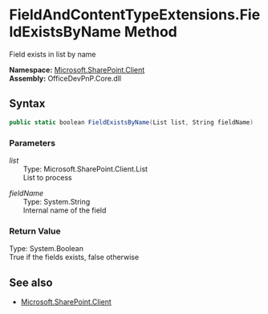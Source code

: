 # FieldAndContentTypeExtensions.FieldExistsByName Method  
Field exists in list by name  

**Namespace:** [Microsoft.SharePoint.Client](Microsoft.SharePoint.Client.md)  
**Assembly:** OfficeDevPnP.Core.dll  
## Syntax
```C#
public static boolean FieldExistsByName(List list, String fieldName)
```
### Parameters
*list*  
&emsp;&emsp;Type: Microsoft.SharePoint.Client.List  
&emsp;&emsp;List to process  
  
*fieldName*  
&emsp;&emsp;Type: System.String  
&emsp;&emsp;Internal name of the field  
  
### Return Value
Type: System.Boolean  
True if the fields exists, false otherwise

## See also
- [Microsoft.SharePoint.Client](Microsoft.SharePoint.Client.md)
